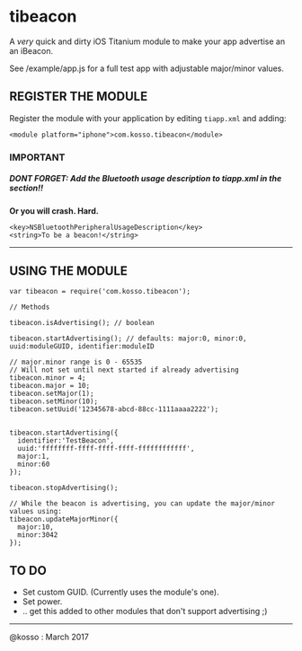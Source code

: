 
tibeacon
===========================================

A *very* quick and dirty iOS Titanium module to make your app advertise an an iBeacon. 



See /example/app.js for a full test app with adjustable major/minor values. 




REGISTER THE MODULE
--------------------

Register the module with your application by editing `tiapp.xml` and adding:

	<module platform="iphone">com.kosso.tibeacon</module>
### IMPORTANT

##### DONT FORGET: Add the Bluetooth usage description to tiapp.xml in the <ios> section!! 

**Or you will crash. Hard.** 

```
<key>NSBluetoothPeripheralUsageDescription</key>
<string>To be a beacon!</string>
```



**************************************************************




USING THE MODULE
-------------------------

	var tibeacon = require('com.kosso.tibeacon');

	// Methods

	tibeacon.isAdvertising(); // boolean

	tibeacon.startAdvertising(); // defaults: major:0, minor:0, uuid:moduleGUID, identifier:moduleID 

	// major.minor range is 0 - 65535
	// Will not set until next started if already advertising
	tibeacon.minor = 4;
	tibeacon.major = 10;
	tibeacon.setMajor(1); 
	tibeacon.setMinor(10);
	tibeacon.setUuid('12345678-abcd-88cc-1111aaaa2222');


	tibeacon.startAdvertising({
	  identifier:'TestBeacon',
	  uuid:'ffffffff-ffff-ffff-ffff-ffffffffffff',
	  major:1,
	  minor:60
	});
	
	tibeacon.stopAdvertising();
	
	// While the beacon is advertising, you can update the major/minor values using:
	tibeacon.updateMajorMinor({
	  major:10,
	  minor:3042
	});




## TO DO 

- Set custom GUID. (Currently uses the module's one).
- Set power. 
- .. get this added to other modules that don't support advertising ;) 




-------

@kosso : March 2017